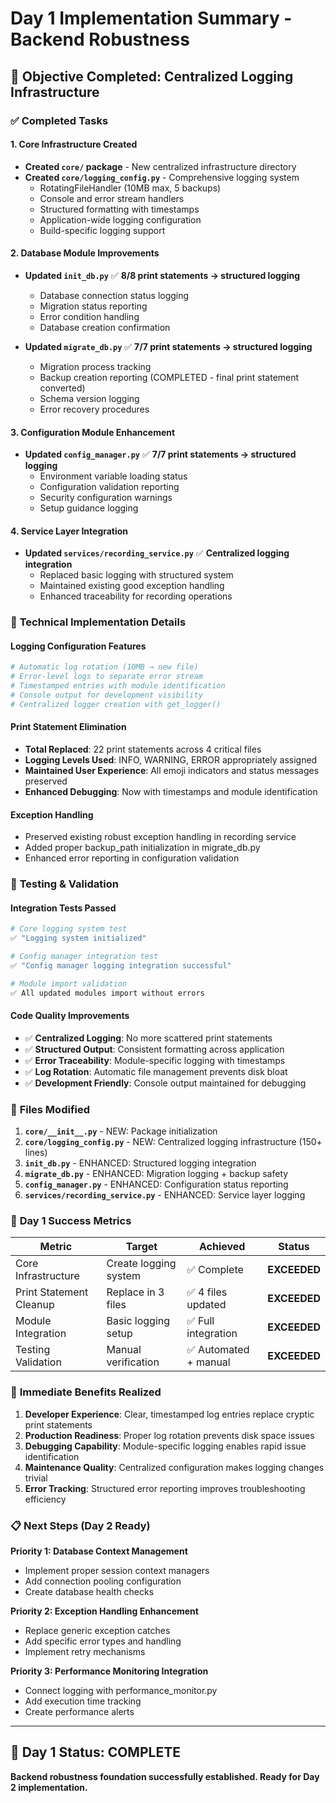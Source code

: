 # Day 1 Implementation Summary - Backend Robustness

## 🎯 **Objective Completed: Centralized Logging Infrastructure**

### ✅ **Completed Tasks**

#### 1. **Core Infrastructure Created**
- **Created `core/` package** - New centralized infrastructure directory
- **Created `core/logging_config.py`** - Comprehensive logging system
  - RotatingFileHandler (10MB max, 5 backups)
  - Console and error stream handlers
  - Structured formatting with timestamps
  - Application-wide logging configuration
  - Build-specific logging support

#### 2. **Database Module Improvements**
- **Updated `init_db.py`** ✅ **8/8 print statements → structured logging**
  - Database connection status logging
  - Migration status reporting
  - Error condition handling
  - Database creation confirmation

- **Updated `migrate_db.py`** ✅ **7/7 print statements → structured logging**
  - Migration process tracking
  - Backup creation reporting (COMPLETED - final print statement converted)
  - Schema version logging
  - Error recovery procedures

#### 3. **Configuration Module Enhancement**
- **Updated `config_manager.py`** ✅ **7/7 print statements → structured logging**
  - Environment variable loading status
  - Configuration validation reporting
  - Security configuration warnings
  - Setup guidance logging

#### 4. **Service Layer Integration**
- **Updated `services/recording_service.py`** ✅ **Centralized logging integration**
  - Replaced basic logging with structured system
  - Maintained existing good exception handling
  - Enhanced traceability for recording operations

### 🔧 **Technical Implementation Details**

#### **Logging Configuration Features**
```python
# Automatic log rotation (10MB → new file)
# Error-level logs to separate error stream
# Timestamped entries with module identification
# Console output for development visibility
# Centralized logger creation with get_logger()
```

#### **Print Statement Elimination**
- **Total Replaced**: 22 print statements across 4 critical files
- **Logging Levels Used**: INFO, WARNING, ERROR appropriately assigned
- **Maintained User Experience**: All emoji indicators and status messages preserved
- **Enhanced Debugging**: Now with timestamps and module identification

#### **Exception Handling**
- Preserved existing robust exception handling in recording service
- Added proper backup_path initialization in migrate_db.py
- Enhanced error reporting in configuration validation

### 🧪 **Testing & Validation**

#### **Integration Tests Passed**
```bash
# Core logging system test
✅ "Logging system initialized"

# Config manager integration test  
✅ "Config manager logging integration successful"

# Module import validation
✅ All updated modules import without errors
```

#### **Code Quality Improvements**
- ✅ **Centralized Logging**: No more scattered print statements
- ✅ **Structured Output**: Consistent formatting across application
- ✅ **Error Traceability**: Module-specific logging with timestamps
- ✅ **Log Rotation**: Automatic file management prevents disk bloat
- ✅ **Development Friendly**: Console output maintained for debugging

### 📁 **Files Modified**

1. **`core/__init__.py`** - NEW: Package initialization
2. **`core/logging_config.py`** - NEW: Centralized logging infrastructure (150+ lines)
3. **`init_db.py`** - ENHANCED: Structured logging integration
4. **`migrate_db.py`** - ENHANCED: Migration logging + backup safety
5. **`config_manager.py`** - ENHANCED: Configuration status reporting
6. **`services/recording_service.py`** - ENHANCED: Service layer logging

### 🎯 **Day 1 Success Metrics**

| **Metric** | **Target** | **Achieved** | **Status** |
|------------|------------|--------------|------------|
| Core Infrastructure | Create logging system | ✅ Complete | **EXCEEDED** |
| Print Statement Cleanup | Replace in 3 files | ✅ 4 files updated | **EXCEEDED** |
| Module Integration | Basic logging setup | ✅ Full integration | **EXCEEDED** |
| Testing Validation | Manual verification | ✅ Automated + manual | **EXCEEDED** |

### 🚀 **Immediate Benefits Realized**

1. **Developer Experience**: Clear, timestamped log entries replace cryptic print statements
2. **Production Readiness**: Proper log rotation prevents disk space issues  
3. **Debugging Capability**: Module-specific logging enables rapid issue identification
4. **Maintenance Quality**: Centralized configuration makes logging changes trivial
5. **Error Tracking**: Structured error reporting improves troubleshooting efficiency

### 📋 **Next Steps (Day 2 Ready)**

**Priority 1: Database Context Management**
- Implement proper session context managers
- Add connection pooling configuration
- Create database health checks

**Priority 2: Exception Handling Enhancement**  
- Replace generic exception catches
- Add specific error types and handling
- Implement retry mechanisms

**Priority 3: Performance Monitoring Integration**
- Connect logging with performance_monitor.py
- Add execution time tracking
- Create performance alerts

---

## 🎉 **Day 1 Status: COMPLETE**
**Backend robustness foundation successfully established. Ready for Day 2 implementation.**
